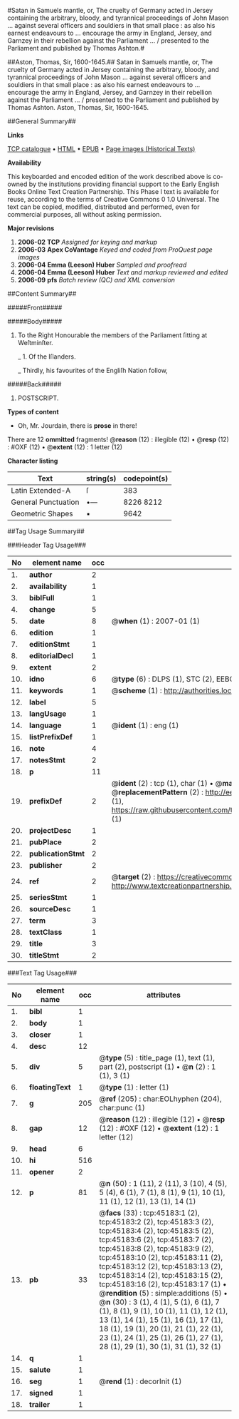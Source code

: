 #Satan in Samuels mantle, or, The cruelty of Germany acted in Jersey containing the arbitrary, bloody, and tyrannical proceedings of John Mason ... against several officers and souldiers in that small place : as also his earnest endeavours to ... encourage the army in England, Jersey, and Garnzey in their rebellion against the Parliament ... / presented to the Parliament and published by Thomas Ashton.#

##Aston, Thomas, Sir, 1600-1645.##
Satan in Samuels mantle, or, The cruelty of Germany acted in Jersey containing the arbitrary, bloody, and tyrannical proceedings of John Mason ... against several officers and souldiers in that small place : as also his earnest endeavours to ... encourage the army in England, Jersey, and Garnzey in their rebellion against the Parliament ... / presented to the Parliament and published by Thomas Ashton.
Aston, Thomas, Sir, 1600-1645.

##General Summary##

**Links**

[TCP catalogue](http://www.ota.ox.ac.uk/tcp/)  • 
[HTML](http://tei.it.ox.ac.uk/tcp/Texts-HTML/free/A26/A26030.html)  • 
[EPUB](http://tei.it.ox.ac.uk/tcp/Texts-EPUB/free/A26/A26030.epub) • 
[Page images (Historical Texts)](https://data.historicaltexts.jisc.ac.uk/view?pubId=eebo-10521823e&pageId=eebo-10521823e-45183-1)

**Availability**

This keyboarded and encoded edition of the
	       work described above is co-owned by the institutions
	       providing financial support to the Early English Books
	       Online Text Creation Partnership. This Phase I text is
	       available for reuse, according to the terms of Creative
	       Commons 0 1.0 Universal. The text can be copied,
	       modified, distributed and performed, even for
	       commercial purposes, all without asking permission.

**Major revisions**

1. __2006-02__ __TCP__ *Assigned for keying and markup*
1. __2006-03__ __Apex CoVantage__ *Keyed and coded from ProQuest page images*
1. __2006-04__ __Emma (Leeson) Huber__ *Sampled and proofread*
1. __2006-04__ __Emma (Leeson) Huber__ *Text and markup reviewed and edited*
1. __2006-09__ __pfs__ *Batch review (QC) and XML conversion*

##Content Summary##

#####Front#####

#####Body#####

1. To the Right Honourable the members of the Parliament ſitting at Weſtminſter.

    _ 1. Of the Iſlanders.

    _ Thirdly, his favourites of the Engliſh Nation follow,

#####Back#####

1. POSTSCRIPT.

**Types of content**

  * Oh, Mr. Jourdain, there is **prose** in there!

There are 12 **ommitted** fragments! 
 @__reason__ (12) : illegible (12)  •  @__resp__ (12) : #OXF (12)  •  @__extent__ (12) : 1 letter (12)

**Character listing**


|Text|string(s)|codepoint(s)|
|---|---|---|
|Latin Extended-A|ſ|383|
|General Punctuation|•—|8226 8212|
|Geometric Shapes|▪|9642|

##Tag Usage Summary##

###Header Tag Usage###

|No|element name|occ|attributes|
|---|---|---|---|
|1.|__author__|2||
|2.|__availability__|1||
|3.|__biblFull__|1||
|4.|__change__|5||
|5.|__date__|8| @__when__ (1) : 2007-01 (1)|
|6.|__edition__|1||
|7.|__editionStmt__|1||
|8.|__editorialDecl__|1||
|9.|__extent__|2||
|10.|__idno__|6| @__type__ (6) : DLPS (1), STC (2), EEBO-CITATION (1), OCLC (1), VID (1)|
|11.|__keywords__|1| @__scheme__ (1) : http://authorities.loc.gov/ (1)|
|12.|__label__|5||
|13.|__langUsage__|1||
|14.|__language__|1| @__ident__ (1) : eng (1)|
|15.|__listPrefixDef__|1||
|16.|__note__|4||
|17.|__notesStmt__|2||
|18.|__p__|11||
|19.|__prefixDef__|2| @__ident__ (2) : tcp (1), char (1)  •  @__matchPattern__ (2) : ([0-9\-]+):([0-9IVX]+) (1), (.+) (1)  •  @__replacementPattern__ (2) : http://eebo.chadwyck.com/downloadtiff?vid=$1&page=$2 (1), https://raw.githubusercontent.com/textcreationpartnership/Texts/master/tcpchars.xml#$1 (1)|
|20.|__projectDesc__|1||
|21.|__pubPlace__|2||
|22.|__publicationStmt__|2||
|23.|__publisher__|2||
|24.|__ref__|2| @__target__ (2) : https://creativecommons.org/publicdomain/zero/1.0/ (1), http://www.textcreationpartnership.org/docs/. (1)|
|25.|__seriesStmt__|1||
|26.|__sourceDesc__|1||
|27.|__term__|3||
|28.|__textClass__|1||
|29.|__title__|3||
|30.|__titleStmt__|2||


###Text Tag Usage###

|No|element name|occ|attributes|
|---|---|---|---|
|1.|__bibl__|1||
|2.|__body__|1||
|3.|__closer__|1||
|4.|__desc__|12||
|5.|__div__|5| @__type__ (5) : title_page (1), text (1), part (2), postscript (1)  •  @__n__ (2) : 1 (1), 3 (1)|
|6.|__floatingText__|1| @__type__ (1) : letter (1)|
|7.|__g__|205| @__ref__ (205) : char:EOLhyphen (204), char:punc (1)|
|8.|__gap__|12| @__reason__ (12) : illegible (12)  •  @__resp__ (12) : #OXF (12)  •  @__extent__ (12) : 1 letter (12)|
|9.|__head__|6||
|10.|__hi__|516||
|11.|__opener__|2||
|12.|__p__|81| @__n__ (50) : 1 (11), 2 (11), 3 (10), 4 (5), 5 (4), 6 (1), 7 (1), 8 (1), 9 (1), 10 (1), 11 (1), 12 (1), 13 (1), 14 (1)|
|13.|__pb__|33| @__facs__ (33) : tcp:45183:1 (2), tcp:45183:2 (2), tcp:45183:3 (2), tcp:45183:4 (2), tcp:45183:5 (2), tcp:45183:6 (2), tcp:45183:7 (2), tcp:45183:8 (2), tcp:45183:9 (2), tcp:45183:10 (2), tcp:45183:11 (2), tcp:45183:12 (2), tcp:45183:13 (2), tcp:45183:14 (2), tcp:45183:15 (2), tcp:45183:16 (2), tcp:45183:17 (1)  •  @__rendition__ (5) : simple:additions (5)  •  @__n__ (30) : 3 (1), 4 (1), 5 (1), 6 (1), 7 (1), 8 (1), 9 (1), 10 (1), 11 (1), 12 (1), 13 (1), 14 (1), 15 (1), 16 (1), 17 (1), 18 (1), 19 (1), 20 (1), 21 (1), 22 (1), 23 (1), 24 (1), 25 (1), 26 (1), 27 (1), 28 (1), 29 (1), 30 (1), 31 (1), 32 (1)|
|14.|__q__|1||
|15.|__salute__|1||
|16.|__seg__|1| @__rend__ (1) : decorInit (1)|
|17.|__signed__|1||
|18.|__trailer__|1||
